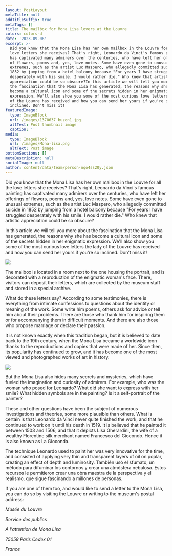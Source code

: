 ```yaml
---
layout: PostLayout
metaTitle: null
addTitleSuffix: true
metaTags: []
title: The mailbox for Mona Lisa lovers at the Louvre
colors: colors-d
date: '2023-09-06'
excerpt: >-
  Did you know that the Mona Lisa has her own mailbox in the Louvre for all the
  love letters she receives? That's right, Leonardo da Vinci's famous painting
  has captivated many admirers over the centuries, who have left her offerings
  of flowers, poems and, yes, love notes. Some have even gone to unusual
  extremes, such as the artist Luc Maspero, who allegedly committed suicide in
  1852 by jumping from a hotel balcony because "For years I have struggled
  desperately with his smile. I would rather die." Who knew that artistic
  appreciation could be so obscure?In this article we will tell you more about
  the fascination that the Mona Lisa has generated, the reasons why she has
  become a cultural icon and some of the secrets hidden in her enigmatic
  expression. We'll also show you some of the most curious love letters the lady
  of the Louvre has received and how you can send her yours if you're so
  inclined. Don't miss it!
featuredImage:
  type: ImageBlock
  url: /images/1370637_buzon1.jpg
  altText: Post thumbnail image
  caption: ''
media:
  type: ImageBlock
  url: /images/Mona-lisa.png
  altText: Post image
bottomSections: []
metaDescription: null
socialImage: null
author: content/data/team/person-nqo4ss20y.json
---
```

Did you know that the Mona Lisa has her own mailbox in the Louvre for all the love letters she receives? That's right, Leonardo da Vinci's famous painting has captivated many admirers over the centuries, who have left her offerings of flowers, poems and, yes, love notes. Some have even gone to unusual extremes, such as the artist Luc Maspero, who allegedly committed suicide in 1852 by jumping from a hotel balcony because "For years I have struggled desperately with his smile. I would rather die." Who knew that artistic appreciation could be so obscure?

In this article we will tell you more about the fascination that the Mona Lisa has generated, the reasons why she has become a cultural icon and some of the secrets hidden in her enigmatic expression. We'll also show you some of the most curious love letters the lady of the Louvre has received and how you can send her yours if you're so inclined. Don't miss it!

![](https://images2.minutemediacdn.com/image/upload/c_crop,w_3000,h_1687,x_0,y_63/c_fill,w_720,ar_16:9,f_auto,q_auto,g_auto/images/GettyImages/mmsport/mentalfloss/01h3z3bsh8kgwzzfby58.jpg)

The mailbox is located in a room next to the one housing the portrait, and is decorated with a reproduction of the enigmatic woman's face. There, visitors can deposit their letters, which are collected by the museum staff and stored in a special archive.

What do these letters say? According to some testimonies, there is everything from intimate confessions to questions about the identity or meaning of the work. Some write him poems, others ask for advice or tell him about their problems. There are those who thank him for inspiring them or for accompanying them in difficult moments. And there are also those who propose marriage or declare their passion.

It is not known exactly when this tradition began, but it is believed to date back to the 19th century, when the Mona Lisa became a worldwide icon thanks to the reproductions and copies that were made of her. Since then, its popularity has continued to grow, and it has become one of the most viewed and photographed works of art in history.

![](https://api-www.louvre.fr/sites/default/files/2020-12/leonard-de-vinci-la-joconde-portrait-de-monna-lisa-detail.jpg)

But the Mona Lisa also hides many secrets and mysteries, which have fueled the imagination and curiosity of admirers. For example, who was the woman who posed for Leonardo? What did she want to express with her smile? What hidden symbols are in the painting? Is it a self-portrait of the painter?

These and other questions have been the subject of numerous investigations and theories, some more plausible than others. What is certain is that Leonardo da Vinci never quite finished the work, and that he continued to work on it until his death in 1519. It is believed that he painted it between 1503 and 1506, and that it depicts Lisa Gherardini, the wife of a wealthy Florentine silk merchant named Francesco del Giocondo. Hence it is also known as La Gioconda.


The technique Leonardo used to paint her was very innovative for the time, and consisted of applying very thin and transparent layers of oil on poplar, creating an effect of depth and luminosity. También usó el sfumato, un método para difuminar los contornos y crear una atmósfera nebulosa. Estos recursos le permitieron crear una obra maestra de la perspectiva y el realismo, que sigue fascinando a millones de personas.


If you are one of them too, and would like to send a letter to the Mona Lisa, you can do so by visiting the Louvre or writing to the museum's postal address:

<div style="text-align: center"></div>

*Musée du Louvre*

*Service des publics*

*A l'attention de Mona Lisa*

*75058 Paris Cedex 01*

*France*

</div>

